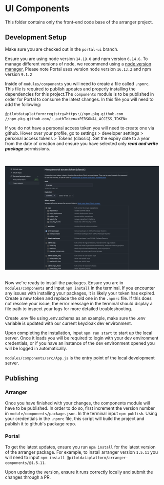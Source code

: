 # UI Components

This folder contains only the front-end code base of the arranger project.

## Development Setup

Make sure you are checked out in the `portal-ui` branch.

Ensure you are using node version `14.19.0` and npm version `6.14.6`. To manage different versions of node, we recommend using a [node version manager.](https://github.com/tj/n)
Please note Portal uses version node version `16.13.2` and npm version `9.1.2`

Inside of `modules/components` you will need to create a file called `.npmrc`. This file is required to publish updates and properly installing the dependencies for this project.The `components` module is to be published in order for Portal to consume the latest changes. In this file you will need to add the following:

```
@pilotdataplatform:registry=https://npm.pkg.github.com
//npm.pkg.github.com/:_authToken=<PERSONAL_ACCESS_TOKEN>
```

If you do not have a personal access token you will need to create one via github. Hover over your profile, go to settings > developer settings > personal access tokens > Tokens (classic). Set the expiry date to a year from the date of creation and ensure you have selected only **_read and write package_** permissions.

<br></br>
![Github personal access token creation](docs/images/github-personal-access-token.png)
<br></br>

Now we're ready to install the packages. Ensure you are in `modules/components` and input `npm install` in the terminal. If you encounter any issues with installing your packages, it is likely your token has expired. Create a new token and replace the old one in the `.npmrc` file. If this does not resolve your issue, the error message in the terminal should display a file path to inspect your logs for more detailed troubleshooting.

Create .env file using .env.schema as an example, make sure the .env variable is updated with our current keycloak dev environment.

Upon completing the installation, input `npm run start` to start up the local server. Once it loads you will be required to login with your dev environment credentials, or if you have an instance of the dev environment opened you will be logged in automatically.

`modules/components/src/App.js` is the entry point of the local development server.

## Publishing

### Arranger

Once you have finished with your changes, the components module will have to be published. In order to do so, first increment the version number in `module/components/package.json`. In the terminal input `npm publish`. Using your credentials in the `.npmrc` file, this script will build the project and publish it to github's package repo.

### Portal

To get the latest updates, ensure you run `npm install` for the latest version of the arranger package. For example, to install arranger version `1.5.11` you will need to input `npm install @pilotdataplatform/arranger-components/@1.5.11`.

Upon updating the version, ensure it runs correctly locally and submit the changes through a PR.
